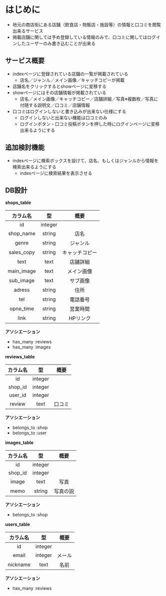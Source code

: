 # はじめに
* 地元の商店街にある店舗（飲食店・物販店・施設等）の情報と口コミを閲覧出来るサービス
* 掲載店舗に関しては予め登録している情報のみで、口コミに関してはログインしたユーザーのみ書き込むことが出来る


## サービス概要
* indexページに登録されている店舗の一覧が掲載されている
  * 店名／ジャンル／メイン画像／キャッチコピーが掲載
* 店舗名をクリックするとshowページに変移する
* showページにはその店舗情報が掲載されている
  * 店名／メイン画像／キャッチコピー／店舗詳細／写真※複数枚／写真に付随する説明文／口コミ／店舗情報
* 口コミはログインしないと書き込みが出来ない仕様にする
  * ログインしないと出来ない機能は口コミのみ
  * ログインボタン・口コミ投稿ボタンを押した時にログインページに変移出来るようにする


## 追加検討機能
* indexページに検索ボックスを設けて、店名、もしくはジャンルから情報を検索出来るようにする
  * indexページに検索結果を表示させる


## DB設計

**shops_table**

|カラム名|型|概要|
|:--:|:--:|:--:|
| id           | integer      |              |
| shop_name    | string       | 店名          |
| genre        | string       | ジャンル      |
| sales_copy   | string       | キャッチコピー |
| text         | text         | 店舗詳細      |
| main_image   | text         | メイン画像    |
| sub_image    | text         | サブ画像      |
| adress       | string       | 住所         |
| tel          | string       | 電話番号      |
| opne_time    | string       | 営業時間      |
| link         | string       | HPリンク      |

****アソシエーション****
* has_many :reviews
* has_many :images


**reviews_table**

|カラム名|型|概要|
|:--:|:--:|:--:|
| id           | integer      |              |
| shop_id      | integer      |              |
| user_id      | integer      |              |
| review       | text         | 口コミ        |

****アソシエーション****
* belongs_to :shop
* belongs_to :user


**images_table**

|カラム名|型|概要|
|:--:|:--:|:--:|
| id           | integer      |              |
| shop_id      | integer      |              |
| image        | text         | 写真          |
| memo         | string       | 写真の説      |

****アソシエーション****
* belongs_to :shop


**users_table**

|カラム名|型|概要|
|:--:|:--:|:--:|
| id           | integer      |              |
| email        | integer      | メール        |
| nickname     | text         | 名前          |

****アソシエーション****
* has_many :reviews

